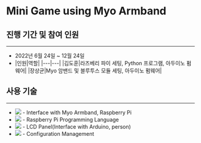 # Mini Game using Myo Armband

## 진행 기간 및 참여 인원
---
+ 2022년 6월 24일 ~ 12월 24일
+ |인원|역할|
|---|---|
|김도훈|라즈베리 파이 세팅, Python 프로그램, 아두이노 펌웨어|
|장상균|Myo 암밴드 및 블루투스 모듈 세팅, 아두이노 펌웨어|

## 사용 기술
---
+ <img src="https://img.shields.io/badge/Arduino-00979D?style=flat-square&logo=Arduino&logoColor=white"/> - Interface with Myo Armband, Raspberry Pi
+ <img src ="https://img.shields.io/badge/Python-3776AB?style=flat-square&logo=Python&logoColor=white"/> - Raspberry Pi Programming Language
+ <img src="https://img.shields.io/badge/Raspberry Pi-A22846?style=flat-square&logo=Raspberry Pi&logoColor=white"/> - LCD Panel(Interface with Arduino, person)
+ <img src="https://img.shields.io/badge/GitHub-181717?style=flat-square&logo=GitHub&logoColor=white"/> - Configuration Management
